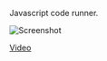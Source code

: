 Javascript code runner.


![Screenshot](https://github.com/dmitryvm1/JavascriptRunner/blob/master/screenshot.png?raw=true)


[Video](https://www.youtube.com/watch?v=4TUEZ7_jIqY)